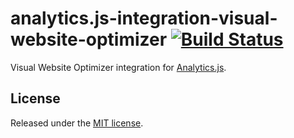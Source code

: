 # analytics.js-integration-visual-website-optimizer [![Build Status][ci-badge]][ci-link]

Visual Website Optimizer integration for [Analytics.js][].

## License

Released under the [MIT license](LICENSE).


[Analytics.js]: https://segment.com/docs/libraries/analytics.js/
[ci-link]: https://circleci.com/gh/segment-integrations/analytics.js-integration-visual-website-optimizer
[ci-badge]: https://circleci.com/gh/segment-integrations/analytics.js-integration-visual-website-optimizer.svg?style=svg